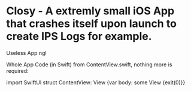 # Closy - A extremly small iOS App that crashes itself upon launch to create IPS Logs for example.
Useless App ngl

Whole App Code (in Swift) from ContentView.swift, nothing more is required:

import SwiftUI
struct ContentView: View {var body: some View {exit(0)}}
